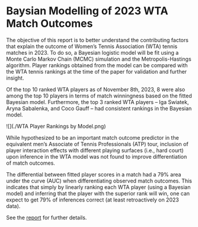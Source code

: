 # Baysian Modelling of 2023 WTA Match Outcomes

The objective of this report is to better understand the contributing factors that explain the outcome of Women’s Tennis Association (WTA) tennis matches in 2023. To do so, a Bayesian logistic model will be fit using a Monte Carlo Markov Chain (MCMC) simulation and the Metropolis-Hastings algorithm. Player rankings obtained from the model can be compared with the WTA tennis rankings at the time of the paper for validation and further insight.

Of the top 10 ranked WTA players as of November 8th, 2023, 8 were also among the top 10 players in terms of match winningness based on the fitted Bayesian model. Furthermore, the top 3 ranked WTA players – Iga Swiatek, Aryna Sabalenka, and Coco Gauff – had consistent rankings in the Bayesian model.

![](./WTA Player Rankings by Model.png)

While hypothesized to be an important match outcome predictor in the equivalent men’s Associate of Tennis Professionals (ATP) tour, inclusion of player interaction effects with different playing surfaces (i.e., hard court) upon inference in the WTA model was not found to improve differentiation of match outcomes.  

The differential between fitted player scores in a match had a 79% area under the curve (AUC) when differentiating observed match outcomes. This indicates that simply by linearly ranking each WTA player (using a Bayesian model) and inferring that the player with the superior rank will win, one can expect to get 79% of inferences correct (at least retroactively on 2023 data). 

See the [report]([https://github.com/user/repo/blob/branch/other_file.md](https://github.com/acharabin/Baysian-Modelling-of-2023-WTA-Match-Outcomes/blob/main/Bayesian%20Modelling%20of%202023%20WTA%20Match%20Outcomes.pdf)https://github.com/acharabin/Baysian-Modelling-of-2023-WTA-Match-Outcomes/blob/main/Bayesian%20Modelling%20of%202023%20WTA%20Match%20Outcomes.pdf) for further details. 
